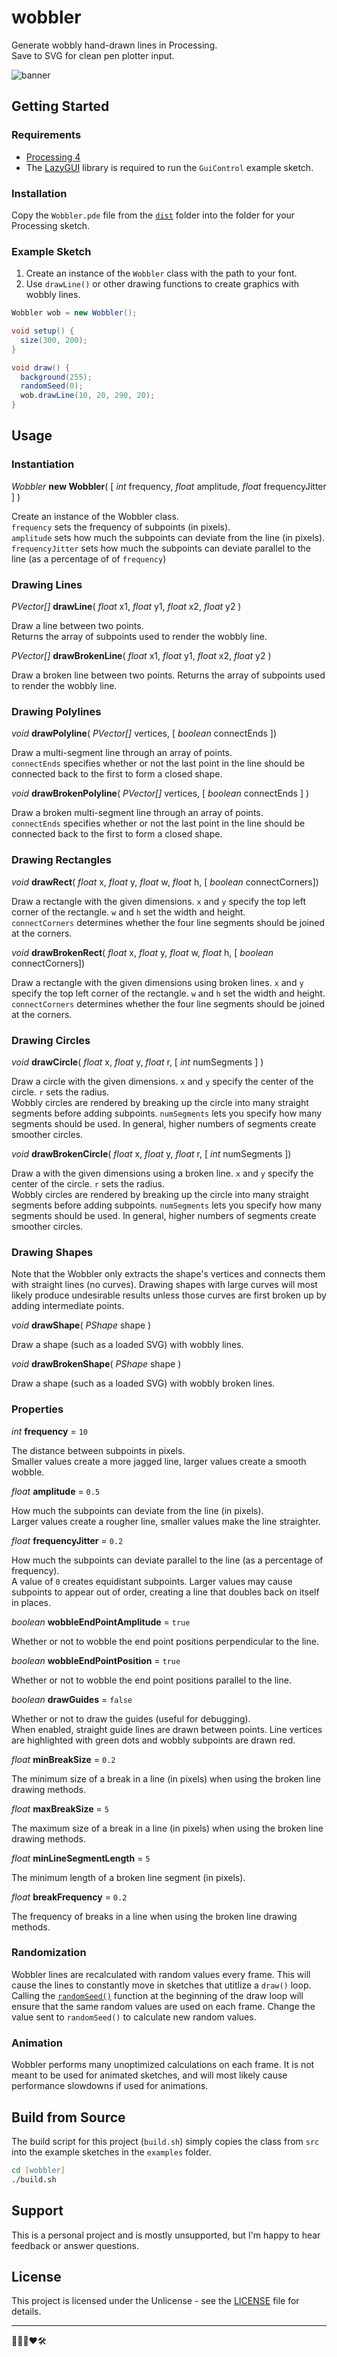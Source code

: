 # wobbler

Generate wobbly hand-drawn lines in Processing.  
Save to SVG for clean pen plotter input.

![banner](banner.jpg)

## Getting Started

<!-- ### 📺 [Video Walkthrough](https://youtu.be/gfdROgQhm8M) -->

### Requirements

-   [Processing 4](https://processing.org/download/)
-   The [LazyGUI](https://github.com/KrabCode/LazyGui) library is required to run the `GuiControl` example sketch.

### Installation

Copy the `Wobbler.pde` file from the [`dist`](dist/) folder into the folder for your Processing sketch.

### Example Sketch

1. Create an instance of the `Wobbler` class with the path to your font.
2. Use `drawLine()` or other drawing functions to create graphics with wobbly lines.

```java
Wobbler wob = new Wobbler();

void setup() {
  size(300, 200);
}

void draw() {
  background(255);
  randomSeed(0);
  wob.drawLine(10, 20, 290, 20);
}

```

## Usage

### Instantiation

_Wobbler_ **new Wobbler**( [ _int_ frequency, _float_ amplitude, _float_ frequencyJitter ] )

Create an instance of the Wobbler class.  
`frequency` sets the frequency of subpoints (in pixels).  
`amplitude` sets how much the subpoints can deviate from the line (in pixels).  
`frequencyJitter` sets how much the subpoints can deviate parallel to the line (as a percentage of of `frequency`)

### Drawing Lines

_PVector[]_ **drawLine**( _float_ x1, _float_ y1, _float_ x2, _float_ y2 )

Draw a line between two points.  
Returns the array of subpoints used to render the wobbly line.

_PVector[]_ **drawBrokenLine**( _float_ x1, _float_ y1, _float_ x2, _float_ y2 )

Draw a broken line between two points.
Returns the array of subpoints used to render the wobbly line.

### Drawing Polylines

_void_ **drawPolyline**( _PVector[]_ vertices, [ _boolean_ connectEnds ])

Draw a multi-segment line through an array of points.  
`connectEnds` specifies whether or not the last point in the line should be connected back to the first to form a closed shape.

_void_ **drawBrokenPolyline**( _PVector[]_ vertices, [ _boolean_ connectEnds ] )

Draw a broken multi-segment line through an array of points.  
`connectEnds` specifies whether or not the last point in the line should be connected back to the first to form a closed shape.

### Drawing Rectangles

_void_ **drawRect**( _float_ x, _float_ y, _float_ w, _float_ h, [ _boolean_ connectCorners])

Draw a rectangle with the given dimensions.
`x` and `y` specify the top left corner of the rectangle. `w` and `h` set the width and height.  
`connectCorners` determines whether the four line segments should be joined at the corners.

_void_ **drawBrokenRect**( _float_ x, _float_ y, _float_ w, _float_ h, [ _boolean_ connectCorners])

Draw a rectangle with the given dimensions using broken lines.
`x` and `y` specify the top left corner of the rectangle. `w` and `h` set the width and height.  
`connectCorners` determines whether the four line segments should be joined at the corners.

### Drawing Circles

_void_ **drawCircle**( _float_ x, _float_ y, _float_ r, [ _int_ numSegments ] )

Draw a circle with the given dimensions.
`x` and `y` specify the center of the circle. `r` sets the radius.  
Wobbly circles are rendered by breaking up the circle into many straight segments before adding subpoints. `numSegments` lets you specify how many segments should be used. In general, higher numbers of segments create smoother circles.

_void_ **drawBrokenCircle**( _float_ x, _float_ y, _float_ r, [ _int_ numSegments ])

Draw a with the given dimensions using a broken line.
`x` and `y` specify the center of the circle. `r` sets the radius.  
Wobbly circles are rendered by breaking up the circle into many straight segments before adding subpoints. `numSegments` lets you specify how many segments should be used. In general, higher numbers of segments create smoother circles.

### Drawing Shapes

Note that the Wobbler only extracts the shape's vertices and connects them with straight lines (no curves). Drawing shapes with large curves will most likely produce undesirable results unless those curves are first broken up by adding intermediate points.

_void_ **drawShape**( _PShape_ shape )

Draw a shape (such as a loaded SVG) with wobbly lines.

_void_ **drawBrokenShape**( _PShape_ shape )

Draw a shape (such as a loaded SVG) with wobbly broken lines.

### Properties

_int_ **frequency** = `10`

The distance between subpoints in pixels.  
Smaller values create a more jagged line, larger values create a smooth wobble.

_float_ **amplitude** = `0.5`

How much the subpoints can deviate from the line (in pixels).  
Larger values create a rougher line, smaller values make the line straighter.

_float_ **frequencyJitter** = `0.2`

How much the subpoints can deviate parallel to the line (as a percentage of frequency).  
A value of `0` creates equidistant subpoints. Larger values may cause subpoints to appear out of order, creating a line that doubles back on itself in places.

_boolean_ **wobbleEndPointAmplitude** = `true`

Whether or not to wobble the end point positions perpendicular to the line.

_boolean_ **wobbleEndPointPosition** = `true`

Whether or not to wobble the end point positions parallel to the line.

_boolean_ **drawGuides** = `false`

Whether or not to draw the guides (useful for debugging).  
When enabled, straight guide lines are drawn between points. Line vertices are highlighted with green dots and wobbly subpoints are drawn red.

_float_ **minBreakSize** = `0.2`

The minimum size of a break in a line (in pixels) when using the broken line drawing methods.

_float_ **maxBreakSize** = `5`

The maximum size of a break in a line (in pixels) when using the broken line drawing methods.

_float_ **minLineSegmentLength** = `5`

The minimum length of a broken line segment (in pixels).

_float_ **breakFrequency** = `0.2`

The frequency of breaks in a line when using the broken line drawing methods.

### Randomization

Wobbler lines are recalculated with random values every frame. This will cause the lines to constantly move in sketches that utitlize a `draw()` loop. Calling the [`randomSeed()`](https://processing.org/reference/randomSeed_.html) function at the beginning of the draw loop will ensure that the same random values are used on each frame. Change the value sent to `randomSeed()` to calculate new random values.

### Animation

Wobbler performs many unoptimized calculations on each frame. It is not meant to be used for animated sketches, and will most likely cause performance slowdowns if used for animations.

## Build from Source

The build script for this project (`build.sh`) simply copies the class from `src` into the example sketches in the `examples` folder.

```zsh
cd [wobbler]
./build.sh
```

## Support

This is a personal project and is mostly unsupported, but I'm happy to hear feedback or answer questions.

## License

This project is licensed under the Unlicense - see the [LICENSE](LICENSE) file for details.

---

👨🏻‍🦲❤️🛠
